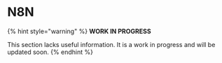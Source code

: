 # N8N



{% hint style="warning" %}
**WORK IN PROGRESS**

This section lacks useful information. It is a work in progress and will be updated soon.
{% endhint %}
